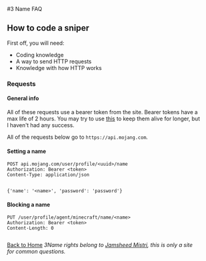 #3 Name FAQ

## How to code a sniper

First off, you will need:

 * Coding knowledge
 * A way to send HTTP requests
 * Knowledge with how HTTP works

### Requests

#### General info

All of these requests use a bearer token from the site. Bearer tokens have a max life of 2 hours. You may try to use [this](https://wiki.vg/Authentication#Refresh) to keep them alive for longer, but I haven't had any success.

All of the requests below go to `https://api.mojang.com`.

#### Setting a name
```
POST api.mojang.com/user/profile/<uuid>/name
Authorization: Bearer <token>
Content-Type: application/json


{'name': '<name>', 'password': 'password'}
```

#### Blocking a name
```
PUT /user/profile/agent/minecraft/name/<name>
Authorization: Bearer <token>
Content-Length: 0


```

[Back to Home](/)
*3Name rights belong to [Jamsheed Mistri](http://jmistri.com), this is only a site for common questions.*
